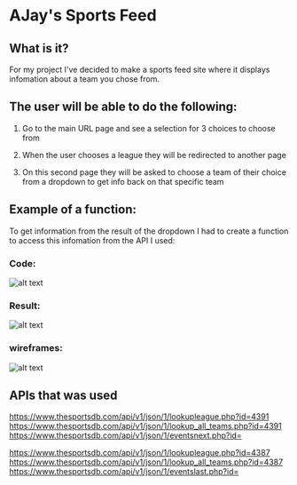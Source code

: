 # AJay's Sports Feed

## What is it? ## 
 For my project I've decided to make a sports feed site where it displays infomation about a team you chose from. 

## The user will be able to do the following:

1. Go to the main URL page and see a selection for 3 choices to choose from 

2. When the user chooses a league they will be redirected to another page 

3. On this second page they will be asked to choose a team of their choice from a dropdown to get info back on that specific team

## Example of a function: 
To get information from the result of the dropdown I had to create a function to access this infomation from the API I used:

### Code:
![alt text](https://i.imgur.com/oxcnvAD.png)


### Result:
![alt text](https://i.imgur.com/sqhYNDD.png)


### wireframes:
![alt text](https://i.imgur.com/7Cy287Z.png?)

## APIs that was used
https://www.thesportsdb.com/api/v1/json/1/lookupleague.php?id=4391
https://www.thesportsdb.com/api/v1/json/1/lookup_all_teams.php?id=4391
https://www.thesportsdb.com/api/v1/json/1/eventsnext.php?id=

https://www.thesportsdb.com/api/v1/json/1/lookupleague.php?id=4387
https://www.thesportsdb.com/api/v1/json/1/lookup_all_teams.php?id=4387
https://www.thesportsdb.com/api/v1/json/1/eventslast.php?id=